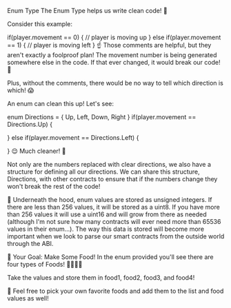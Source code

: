 Enum Type
The Enum Type helps us write clean code! 🚿

Consider this example:

if(player.movement == 0) {
    // player is moving up
}
else if(player.movement == 1) {
    // player is moving left
}
☝️ Those comments are helpful, but they aren't exactly a foolproof plan! The movement number is being generated somewhere else in the code. If that ever changed, it would break our code! 🐛

Plus, without the comments, there would be no way to tell which direction is which! 😱

An enum can clean this up! Let's see:

enum Directions = { Up, Left, Down, Right }
if(player.movement == Directions.Up) {

}
else if(player.movement == Directions.Left) {

}
😌 Much cleaner! 🧘

Not only are the numbers replaced with clear directions, we also have a structure for defining all our directions. We can share this structure, Directions, with other contracts to ensure that if the numbers change they won't break the rest of the code!

📖 Underneath the hood, enum values are stored as unsigned integers. If there are less than 256 values, it will be stored as a uint8. If you have more than 256 values it will use a uint16 and will grow from there as needed (although I'm not sure how many contracts will ever need more than 65536 values in their enum...). The way this data is stored will become more important when we look to parse our smart contracts from the outside world through the ABI.

🏁 Your Goal: Make Some Food!
In the enum provided you'll see there are four types of Foods! 🍎🍌🍕🥯

Take the values and store them in food1, food2, food3, and food4!

🎨 Feel free to pick your own favorite foods and add them to the list and food values as well!
